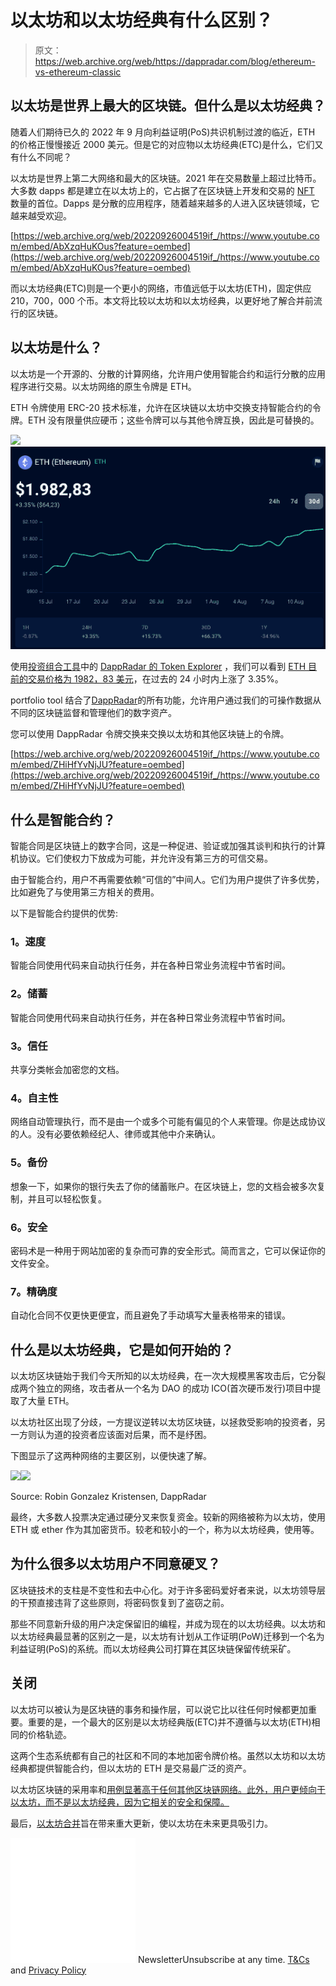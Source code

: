 # 以太坊和以太坊经典有什么区别？

> 原文：<https://web.archive.org/web/https://dappradar.com/blog/ethereum-vs-ethereum-classic>

## 以太坊是世界上最大的区块链。但什么是以太坊经典？

随着人们期待已久的 2022 年 9 月向利益证明(PoS)共识机制过渡的临近，ETH 的价格正慢慢接近 2000 美元。但是它的对应物以太坊经典(ETC)是什么，它们又有什么不同呢？

以太坊是世界上第二大网络和最大的区块链。2021 年在交易数量上超过比特币。大多数 dapps 都是建立在以太坊上的，它占据了在区块链上开发和交易的 [NFT](https://web.archive.org/web/20220926004519/https://dappradar.com/nft/protocol/ethereum) 数量的首位。Dapps 是分散的应用程序，随着越来越多的人进入区块链领域，它越来越受欢迎。

[https://web.archive.org/web/20220926004519if_/https://www.youtube.com/embed/AbXzqHuKOus?feature=oembed](https://web.archive.org/web/20220926004519if_/https://www.youtube.com/embed/AbXzqHuKOus?feature=oembed)

而以太坊经典(ETC)则是一个更小的网络，市值远低于以太坊(ETH)，固定供应 210，700，000 个币。本文将比较以太坊和以太坊经典，以更好地了解合并前流行的区块链。

## **以太坊是什么？**

以太坊是一个开源的、分散的计算网络，允许用户使用智能合约和运行分散的应用程序进行交易。以太坊网络的原生令牌是 ETH。

ETH 令牌使用 ERC-20 技术标准，允许在区块链以太坊中交换支持智能合约的令牌。ETH 没有限量供应硬币；这些令牌可以与其他令牌互换，因此是可替换的。

![](img/386653b7c81740dff97c5d8338af815a.png)![](img/08b21e68092311d9cac2d09ddc3c31b0.png)

使用[投资组合工具](https://web.archive.org/web/20220926004519/https://dappradar.com/hub/wallet/eth/0x0493a78f14bcb581d8ee9e133f85c1f8bc615324)中的 [DappRadar 的 Token Explorer](https://web.archive.org/web/20220926004519/https://dappradar.com/hub/tokens/ethereum/all/1) ，我们可以看到 [ETH 目前的交易价格为 1982，83 美元](https://web.archive.org/web/20220926004519/https://dappradar.com/hub/token/eth/ETH)，在过去的 24 小时内上涨了 3.35%。

portfolio tool 结合了[DappRadar](https://web.archive.org/web/20220926004519/https://dappradar.com/blog/things-you-can-do-with-dappradar)的所有功能，允许用户通过我们的可操作数据从不同的区块链监督和管理他们的数字资产。

您可以使用 DappRadar 令牌交换来交换以太坊和其他区块链上的令牌。

[https://web.archive.org/web/20220926004519if_/https://www.youtube.com/embed/ZHiHfYvNjJU?feature=oembed](https://web.archive.org/web/20220926004519if_/https://www.youtube.com/embed/ZHiHfYvNjJU?feature=oembed)

## 什么是智能合约？

智能合同是区块链上的数字合同，这是一种促进、验证或加强其谈判和执行的计算机协议。它们使权力下放成为可能，并允许没有第三方的可信交易。

由于智能合约，用户不再需要依赖“可信的”中间人。它们为用户提供了许多优势，比如避免了与使用第三方相关的费用。

以下是智能合约提供的优势:

### **1。速度**

智能合同使用代码来自动执行任务，并在各种日常业务流程中节省时间。

### **2。储蓄**

智能合同使用代码来自动执行任务，并在各种日常业务流程中节省时间。

### **3。信任**

共享分类帐会加密您的文档。

### **4。自主性**

网络自动管理执行，而不是由一个或多个可能有偏见的个人来管理。你是达成协议的人。没有必要依赖经纪人、律师或其他中介来确认。

### **5。备份**

想象一下，如果你的银行失去了你的储蓄账户。在区块链上，您的文档会被多次复制，并且可以轻松恢复。

### **6。安全**

密码术是一种用于网站加密的复杂而可靠的安全形式。简而言之，它可以保证你的文件安全。

### **7。精确度**

自动化合同不仅更快更便宜，而且避免了手动填写大量表格带来的错误。

## **什么是以太坊经典，它是如何开始的？**

以太坊区块链始于我们今天所知的以太坊经典，在一次大规模黑客攻击后，它分裂成两个独立的网络，攻击者从一个名为 DAO 的成功 ICO(首次硬币发行)项目中提取了大量 ETH。

以太坊社区出现了分歧，一方提议逆转以太坊区块链，以拯救受影响的投资者，另一方则认为道的投资者应该面对后果，而不是纾困。

下图显示了这两种网络的主要区别，以便快速了解。

![](img/2538ef2d8acd5cca20f333930034dc99.png)![](img/d2128cfcbb850d19dac92092c5406a0f.png)

Source: Robin Gonzalez Kristensen, DappRadar

最终，大多数人投票决定通过硬分叉来恢复资金。较新的网络被称为以太坊，使用 ETH 或 ether 作为其加密货币。较老和较小的一个，称为以太坊经典，使用等。

## **为什么很多以太坊用户不同意硬叉？**

区块链技术的支柱是不变性和去中心化。对于许多密码爱好者来说，以太坊领导层的干预直接违背了这些原则，将密码恢复到了盗窃之前。

那些不同意新升级的用户决定保留旧的编程，并成为现在的以太坊经典。以太坊和以太坊经典最显著的区别之一是，以太坊有计划从工作证明(PoW)迁移到一个名为利益证明(PoS)的系统。而以太坊经典公司打算在其区块链保留传统采矿。

## **关闭**

以太坊可以被认为是区块链的事务和操作层，可以说它比以往任何时候都更加重要。重要的是，一个最大的区别是以太坊经典版(ETC)并不遵循与以太坊(ETH)相同的价格轨迹。

这两个生态系统都有自己的社区和不同的本地加密令牌价格。虽然以太坊和以太坊经典都提供智能合约，但以太坊的 ETH 是交易最广泛的资产。

以太坊区块链的采用率和[用例显著高于任何其他区块链网络。此外，用户更倾向于以太坊，而不是以太坊经典，因为它相关的安全和保障。](https://web.archive.org/web/20220926004519/https://dappradar.com/rankings/protocol/ethereum)

最后，[以太坊合并](https://web.archive.org/web/20220926004519/https://dappradar.com/blog/what-is-the-ethereum-merge/)旨在带来重大更新，使以太坊在未来更具吸引力。

![](img/6d5a4a2d609c56e1a5771717e54ba759.png) NewsletterUnsubscribe at any time. [T&Cs](https://web.archive.org/web/20220926004519/https://dappradar.com/terms) and [Privacy Policy](https://web.archive.org/web/20220926004519/https://dappradar.com/privacy-policy)